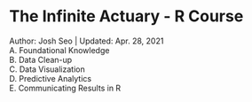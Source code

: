 # The Infinite Actuary - R Course
Author: Josh Seo | Updated: Apr. 28, 2021 <br>
A. Foundational Knowledge <br>
B. Data Clean-up <br>
C. Data Visualization <br>
D. Predictive Analytics <br>
E. Communicating Results in R <br>
